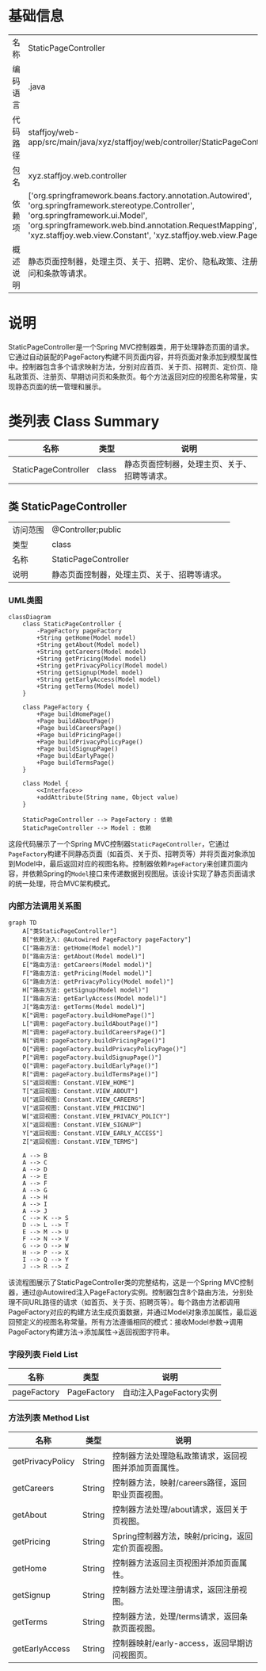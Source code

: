 # 基础信息

|      |      |
|------|------|
| 名称 | StaticPageController |
| 编码语言 | .java |
| 代码路径 | staffjoy/web-app/src/main/java/xyz/staffjoy/web/controller/StaticPageController.java |
| 包名 | xyz.staffjoy.web.controller |
| 依赖项 | ['org.springframework.beans.factory.annotation.Autowired', 'org.springframework.stereotype.Controller', 'org.springframework.ui.Model', 'org.springframework.web.bind.annotation.RequestMapping', 'xyz.staffjoy.web.view.Constant', 'xyz.staffjoy.web.view.PageFactory'] |
| 概述说明 | 静态页面控制器，处理主页、关于、招聘、定价、隐私政策、注册、早期访问和条款等请求。 |

# 说明

StaticPageController是一个Spring MVC控制器类，用于处理静态页面的请求。它通过自动装配的PageFactory构建不同页面内容，并将页面对象添加到模型属性中。控制器包含多个请求映射方法，分别对应首页、关于页、招聘页、定价页、隐私政策页、注册页、早期访问页和条款页。每个方法返回对应的视图名称常量，实现静态页面的统一管理和展示。

# 类列表 Class Summary

| 名称   | 类型  | 说明 |
|-------|------|-------------|
| StaticPageController | class | 静态页面控制器，处理主页、关于、招聘等请求。 |



## 类 StaticPageController

|      |      |
|------|------|
| 访问范围 | @Controller;public |
| 类型 | class |
| 名称 | StaticPageController |
| 说明 | 静态页面控制器，处理主页、关于、招聘等请求。 |


### UML类图

```mermaid
classDiagram
    class StaticPageController {
        -PageFactory pageFactory
        +String getHome(Model model)
        +String getAbout(Model model)
        +String getCareers(Model model)
        +String getPricing(Model model)
        +String getPrivacyPolicy(Model model)
        +String getSignup(Model model)
        +String getEarlyAccess(Model model)
        +String getTerms(Model model)
    }

    class PageFactory {
        +Page buildHomePage()
        +Page buildAboutPage()
        +Page buildCareersPage()
        +Page buildPricingPage()
        +Page buildPrivacyPolicyPage()
        +Page buildSignupPage()
        +Page buildEarlyPage()
        +Page buildTermsPage()
    }

    class Model {
        <<Interface>>
        +addAttribute(String name, Object value)
    }

    StaticPageController --> PageFactory : 依赖
    StaticPageController --> Model : 依赖
```

这段代码展示了一个Spring MVC控制器`StaticPageController`，它通过`PageFactory`构建不同静态页面（如首页、关于页、招聘页等）并将页面对象添加到Model中，最后返回对应的视图名称。控制器依赖`PageFactory`来创建页面内容，并依赖Spring的`Model`接口来传递数据到视图层。该设计实现了静态页面请求的统一处理，符合MVC架构模式。


### 内部方法调用关系图

```mermaid
graph TD
    A["类StaticPageController"]
    B["依赖注入: @Autowired PageFactory pageFactory"]
    C["路由方法: getHome(Model model)"]
    D["路由方法: getAbout(Model model)"]
    E["路由方法: getCareers(Model model)"]
    F["路由方法: getPricing(Model model)"]
    G["路由方法: getPrivacyPolicy(Model model)"]
    H["路由方法: getSignup(Model model)"]
    I["路由方法: getEarlyAccess(Model model)"]
    J["路由方法: getTerms(Model model)"]
    K["调用: pageFactory.buildHomePage()"]
    L["调用: pageFactory.buildAboutPage()"]
    M["调用: pageFactory.buildCareersPage()"]
    N["调用: pageFactory.buildPricingPage()"]
    O["调用: pageFactory.buildPrivacyPolicyPage()"]
    P["调用: pageFactory.buildSignupPage()"]
    Q["调用: pageFactory.buildEarlyPage()"]
    R["调用: pageFactory.buildTermsPage()"]
    S["返回视图: Constant.VIEW_HOME"]
    T["返回视图: Constant.VIEW_ABOUT"]
    U["返回视图: Constant.VIEW_CAREERS"]
    V["返回视图: Constant.VIEW_PRICING"]
    W["返回视图: Constant.VIEW_PRIVACY_POLICY"]
    X["返回视图: Constant.VIEW_SIGNUP"]
    Y["返回视图: Constant.VIEW_EARLY_ACCESS"]
    Z["返回视图: Constant.VIEW_TERMS"]

    A --> B
    A --> C
    A --> D
    A --> E
    A --> F
    A --> G
    A --> H
    A --> I
    A --> J
    C --> K --> S
    D --> L --> T
    E --> M --> U
    F --> N --> V
    G --> O --> W
    H --> P --> X
    I --> Q --> Y
    J --> R --> Z
```

该流程图展示了StaticPageController类的完整结构，这是一个Spring MVC控制器，通过@Autowired注入PageFactory实例。控制器包含8个路由方法，分别处理不同URL路径的请求（如首页、关于页、招聘页等）。每个路由方法都调用PageFactory对应的构建方法生成页面数据，并通过Model对象添加属性，最后返回预定义的视图名称常量。所有方法遵循相同的模式：接收Model参数→调用PageFactory构建方法→添加属性→返回视图字符串。

### 字段列表 Field List

| 名称  | 类型  | 说明 |
|-------|-------|------|
| pageFactory | PageFactory | 自动注入PageFactory实例 |

### 方法列表 Method List

| 名称  | 类型  | 说明 |
|-------|-------|------|
| getPrivacyPolicy | String | 控制器方法处理隐私政策请求，返回视图并添加页面属性。 |
| getCareers | String | 控制器方法，映射/careers路径，返回职业页面视图。 |
| getAbout | String | 控制器方法处理/about请求，返回关于页视图。 |
| getPricing | String | Spring控制器方法，映射/pricing，返回定价页面视图。 |
| getHome | String | 控制器方法返回主页视图并添加页面属性。 |
| getSignup | String | 控制器方法处理注册请求，返回注册视图。 |
| getTerms | String | 控制器方法，处理/terms请求，返回条款页面视图。 |
| getEarlyAccess | String | 控制器映射/early-access，返回早期访问视图页。 |





